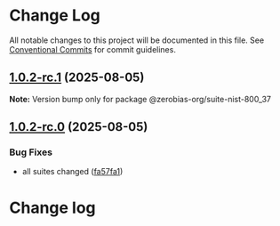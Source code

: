 # Change Log

All notable changes to this project will be documented in this file.
See [Conventional Commits](https://conventionalcommits.org) for commit guidelines.

## [1.0.2-rc.1](https://github.com/zerobias-org/suite/compare/@zerobias-org/suite-nist-800_37@1.0.2-rc.0...@zerobias-org/suite-nist-800_37@1.0.2-rc.1) (2025-08-05)

**Note:** Version bump only for package @zerobias-org/suite-nist-800_37





## [1.0.2-rc.0](https://github.com/zerobias-org/suite/compare/@zerobias-org/suite-nist-800_37@1.0.1...@zerobias-org/suite-nist-800_37@1.0.2-rc.0) (2025-08-05)


### Bug Fixes

* all suites changed ([fa57fa1](https://github.com/zerobias-org/suite/commit/fa57fa1af7628003297df46b2d7740fe95bd2666))





# Change log
